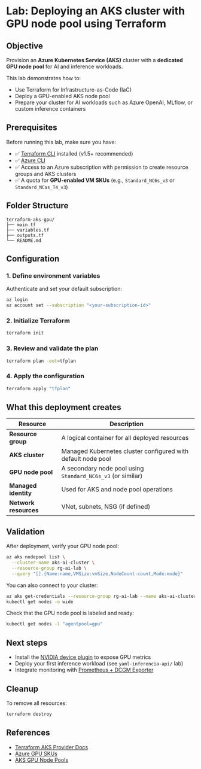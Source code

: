 # Lab: Deploying an AKS cluster with GPU node pool using Terraform

## Objective
Provision an **Azure Kubernetes Service (AKS)** cluster with a **dedicated GPU node pool** for AI and inference workloads.

This lab demonstrates how to:
- Use Terraform for Infrastructure-as-Code (IaC)
- Deploy a GPU-enabled AKS node pool
- Prepare your cluster for AI workloads such as Azure OpenAI, MLflow, or custom inference containers


## Prerequisites
Before running this lab, make sure you have:

- ✅ [Terraform CLI](https://developer.hashicorp.com/terraform/downloads) installed (v1.5+ recommended)
- ✅ [Azure CLI](https://learn.microsoft.com/en-us/cli/azure/install-azure-cli)
- ✅ Access to an Azure subscription with permission to create resource groups and AKS clusters
- ✅ A quota for **GPU-enabled VM SKUs** (e.g., `Standard_NC6s_v3` or `Standard_NCas_T4_v3`)

## Folder Structure
```
terraform-aks-gpu/
├── main.tf
├── variables.tf
├── outputs.tf
└── README.md
```

## Configuration

### 1. Define environment variables
Authenticate and set your default subscription:
```bash
az login
az account set --subscription "<your-subscription-id>"
```

### 2. Initialize Terraform
```bash
terraform init
```

### 3. Review and validate the plan
```bash
terraform plan -out=tfplan
```

### 4. Apply the configuration
```bash
terraform apply "tfplan"
```

## What this deployment creates
| Resource | Description |
|-----------|--------------|
| **Resource group** | A logical container for all deployed resources |
| **AKS cluster** | Managed Kubernetes cluster configured with default node pool |
| **GPU node pool** | A secondary node pool using `Standard_NC6s_v3` (or similar) |
| **Managed identity** | Used for AKS and node pool operations |
| **Network resources** | VNet, subnets, NSG (if defined) |

## Validation
After deployment, verify your GPU node pool:
```bash
az aks nodepool list \
  --cluster-name aks-ai-cluster \
  --resource-group rg-ai-lab \
  --query "[].{Name:name,VMSize:vmSize,NodeCount:count,Mode:mode}"
```

You can also connect to your cluster:
```bash
az aks get-credentials --resource-group rg-ai-lab --name aks-ai-cluster
kubectl get nodes -o wide
```

Check that the GPU node pool is labeled and ready:
```bash
kubectl get nodes -l "agentpool=gpu"
```

## Next steps
- Install the [NVIDIA device plugin](https://github.com/NVIDIA/k8s-device-plugin) to expose GPU metrics
- Deploy your first inference workload (see `yaml-inferencia-api/` lab)
- Integrate monitoring with [Prometheus + DCGM Exporter](https://github.com/NVIDIA/dcgm-exporter)

## Cleanup
To remove all resources:
```bash
terraform destroy
```

## References
- [Terraform AKS Provider Docs](https://registry.terraform.io/providers/hashicorp/azurerm/latest/docs/resources/kubernetes_cluster)
- [Azure GPU SKUs](https://learn.microsoft.com/en-us/azure/virtual-machines/sizes-gpu)
- [AKS GPU Node Pools](https://learn.microsoft.com/en-us/azure/aks/gpu-cluster)
